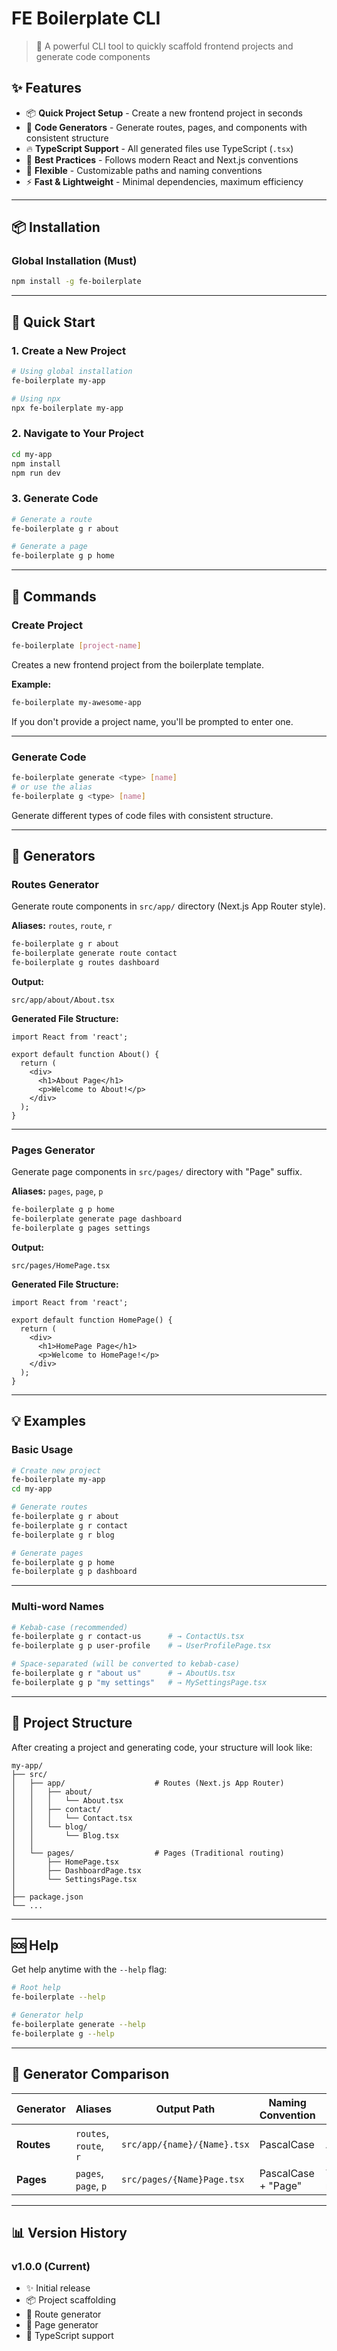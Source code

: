 # FE Boilerplate CLI

> 🚀 A powerful CLI tool to quickly scaffold frontend projects and generate code components

## ✨ Features

- 📦 **Quick Project Setup** - Create a new frontend project in seconds
- 🎨 **Code Generators** - Generate routes, pages, and components with consistent structure
- 🔥 **TypeScript Support** - All generated files use TypeScript (`.tsx`)
- 💅 **Best Practices** - Follows modern React and Next.js conventions
- 🎯 **Flexible** - Customizable paths and naming conventions
- ⚡ **Fast & Lightweight** - Minimal dependencies, maximum efficiency

---

## 📦 Installation

### Global Installation (Must)

```bash
npm install -g fe-boilerplate
```

---

## 🚀 Quick Start

### 1. Create a New Project

```bash
# Using global installation
fe-boilerplate my-app

# Using npx
npx fe-boilerplate my-app
```

### 2. Navigate to Your Project

```bash
cd my-app
npm install
npm run dev
```

### 3. Generate Code

```bash
# Generate a route
fe-boilerplate g r about

# Generate a page
fe-boilerplate g p home
```

---

## 📖 Commands

### Create Project

```bash
fe-boilerplate [project-name]
```

Creates a new frontend project from the boilerplate template.

**Example:**
```bash
fe-boilerplate my-awesome-app
```

If you don't provide a project name, you'll be prompted to enter one.

---

### Generate Code

```bash
fe-boilerplate generate <type> [name]
# or use the alias
fe-boilerplate g <type> [name]
```

Generate different types of code files with consistent structure.

---

## 🎨 Generators

### Routes Generator

Generate route components in `src/app/` directory (Next.js App Router style).

**Aliases:** `routes`, `route`, `r`

```bash
fe-boilerplate g r about
fe-boilerplate generate route contact
fe-boilerplate g routes dashboard
```

**Output:**
```
src/app/about/About.tsx
```

**Generated File Structure:**
```tsx
import React from 'react';

export default function About() {
  return (
    <div>
      <h1>About Page</h1>
      <p>Welcome to About!</p>
    </div>
  );
}
```

---

### Pages Generator

Generate page components in `src/pages/` directory with "Page" suffix.

**Aliases:** `pages`, `page`, `p`

```bash
fe-boilerplate g p home
fe-boilerplate generate page dashboard
fe-boilerplate g pages settings
```

**Output:**
```
src/pages/HomePage.tsx
```

**Generated File Structure:**
```tsx
import React from 'react';

export default function HomePage() {
  return (
    <div>
      <h1>HomePage Page</h1>
      <p>Welcome to HomePage!</p>
    </div>
  );
}
```

---


## 💡 Examples

### Basic Usage

```bash
# Create new project
fe-boilerplate my-app
cd my-app

# Generate routes
fe-boilerplate g r about
fe-boilerplate g r contact
fe-boilerplate g r blog

# Generate pages
fe-boilerplate g p home
fe-boilerplate g p dashboard
```
---

### Multi-word Names

```bash
# Kebab-case (recommended)
fe-boilerplate g r contact-us      # → ContactUs.tsx
fe-boilerplate g p user-profile    # → UserProfilePage.tsx

# Space-separated (will be converted to kebab-case)
fe-boilerplate g r "about us"      # → AboutUs.tsx
fe-boilerplate g p "my settings"   # → MySettingsPage.tsx
```

---

## 📂 Project Structure

After creating a project and generating code, your structure will look like:

```
my-app/
├── src/
│   ├── app/                    # Routes (Next.js App Router)
│   │   ├── about/
│   │   │   └── About.tsx
│   │   ├── contact/
│   │   │   └── Contact.tsx
│   │   └── blog/
│   │       └── Blog.tsx
│   │
│   └── pages/                  # Pages (Traditional routing)
│       ├── HomePage.tsx
│       ├── DashboardPage.tsx
│       └── SettingsPage.tsx
│
├── package.json
└── ...
```

---

## 🆘 Help

Get help anytime with the `--help` flag:

```bash
# Root help
fe-boilerplate --help

# Generator help
fe-boilerplate generate --help
fe-boilerplate g --help
```

---

## 🎯 Generator Comparison

| Generator | Aliases | Output Path | Naming Convention | Use Case |
|-----------|---------|-------------|-------------------|----------|
| **Routes** | `routes`, `route`, `r` | `src/app/{name}/{Name}.tsx` | PascalCase | Next.js App Router |
| **Pages** | `pages`, `page`, `p` | `src/pages/{Name}Page.tsx` | PascalCase + "Page" | Traditional routing |

---

## 📊 Version History

### v1.0.0 (Current)
- ✨ Initial release
- 📦 Project scaffolding
- 🎨 Route generator
- 📄 Page generator
- 💅 TypeScript support

